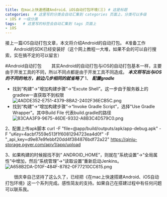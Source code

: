 ```yaml
---
title: 在mac上快速搭建Android、iOS自动打包环境(三) # 这是标题
categories:  # 这里写的分类会自动汇集到 categories 页面上，分类可以多级
- iOS # 一级分类
tags:   # 这里写的标签会自动汇集到 tags 页面上
- iOS
---
```

接上一篇iOS自动打包文章，本文将介绍Android的自动打包。
#准备工作
　　Android的SDK已经安装好（这个网上教程一大堆，如果不会的可以自行搜索，实在搞不定的可以留言）

#Android自动打包
　　其实Android的自动打包与iOS的自动打包基本一样，主要由于开发工具的不同，所以不同点都是由于开发工具不同造成。
***本文将写出与iOS的不同的地方，前边几步相同的就省略了***
1、 ***配置gradle***
* 找到“构建”->“增加构建步骤”->“Excute Shell”。这一步由于服务器上的gradlew一直获取不到权限
![4ADDE352-E751-4379-8BA2-2402F36ECB5C.png](http://upload-images.jianshu.io/upload_images/6644906-39e67a7b9138b591.png?imageMogr2/auto-orient/strip%7CimageView2/2/w/1240)
* 找到“构建”->“增加构建步骤”->“Invoke Gradle Script”，选择"Use Gradle Wrapper"。其中Build File 代表build.gradle的路径
![83CAA3F9-9675-46DE-9332-A8B3C4D579C0.png](http://upload-images.jianshu.io/upload_images/6644906-c37c70459c0bee8d.png?imageMogr2/auto-orient/strip%7CimageView2/2/w/1240)

2、配置上传apk脚本
      curl -F "file=@app/build/outputs/apk/app-debug.apk" -F "uKey=4acbf7559e513f1f6081294723ea4d0f" -F "_api_key=d9e87e9febbf20dd4f384876bdf72a22" https://qiniu-storage.pgyer.com/apiv1/app/upload

3、如果构建的时候报找不到“ ANDROID_HOME”，则就在“系统设置”->“全局属性”中增加，然后“系统管理”->“读取设置”重新启动Jenkins。
![A658B2DA-D10F-484F-8782-0F77210CC615.png](http://upload-images.jianshu.io/upload_images/6644906-b7b42037ef20691c.png?imageMogr2/auto-orient/strip%7CimageView2/2/w/1240)

　　很庆幸自己坚持了这么久了，已经把《在mac上快速搭建Android、iOS自动打包环境》这一个系列完成。感性简友的支持。如果自己在搭建过程中有任何问题可以联系我。

